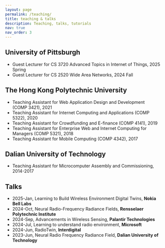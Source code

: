 ```yaml
---
layout: page
permalink: /teaching/
title: teaching & talks
description: Teaching, talks, tutorials
nav: true
nav_order: 3
---
```


## University of Pittsburgh

- Guest Lecturer for CS 3720 Advanced Topics in Internet of Things, 2025 Spring
- Guest Lecturer for CS 2520 Wide Area Networks, 2024 Fall

## The Hong Kong Polytechnic University
- Teaching Assistant for Web Application Design and Development (COMP 3421), 2021
- Teaching Assistant for Internet Computing and Applications (COMP 5322), 2020
- Teaching Assistant for Crowdfunding and E-finance (COMP 4141), 2019
- Teaching Assistant for Enterprise Web and Internet Computing for Managers (COMP 5321), 2018
- Teaching Assistant for Mobile Computing (COMP 4342), 2017

## Dalian University of Technology
- Teaching Assistant for Microcomputer Assembly and Commissioning, 2014-2017

## Talks
- 2025-Jan, Learning to Build Wireless Environment Digital Twins, **Nokia Bell Labs**
- 2024-Oct, Neural Radio-Frequency Radiance Fields, **Rensselaer Polytechnic Institute**
- 2024-Sep, Advancements in Wireless Sensing, **Palantir Technologies**
- 2024-Jul, Learning to understand radio environment, **Microsoft**
- 2024-Jun, RadioTwin, **Interdigital**
- 2023-Jun, Neural Radio Frequency Radiance Field, **Dalian University of Technology**
